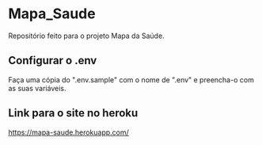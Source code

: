 # Mapa_Saude
Repositório feito para o projeto Mapa da Saúde.

## Configurar o .env 
Faça uma cópia do ".env.sample" com o nome de ".env" e preencha-o com as suas variáveis.

## Link para o site no heroku
https://mapa-saude.herokuapp.com/
